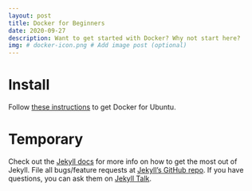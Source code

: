 ```yaml
---
layout: post
title: Docker for Beginners
date: 2020-09-27
description: Want to get started with Docker? Why not start here?
img: # docker-icon.png # Add image post (optional)
---
```


# Install

Follow [these instructions](https://docs.docker.com/engine/install/) to get
Docker for Ubuntu.

# Temporary

Check out the [Jekyll docs][jekyll-docs] for more info on how to get the most
out of Jekyll. File all bugs/feature requests
at [Jekyll’s GitHub repo][jekyll-gh]. If you have questions, you can ask them
on [Jekyll Talk][jekyll-talk].

[jekyll-docs]: https://jekyllrb.com/docs/home
[jekyll-gh]:   https://github.com/jekyll/jekyll
[jekyll-talk]: https://talk.jekyllrb.com/
